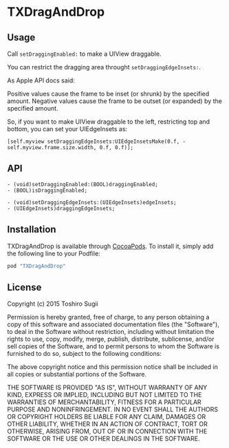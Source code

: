 # TXDragAndDrop

## Usage

Call ```setDraggingEnabled:``` to make a UIView draggable.

You can restrict the dragging area throught ```setDraggingEdgeInsets:```.

As Apple API docs said:

Positive values cause the frame to be inset (or shrunk) by the specified amount. Negative values cause the frame to be outset (or expanded) by the specified amount.

So, if you want to make UIView draggable to the left, restricting top and bottom, you can set your UIEdgeInsets as:

```
[self.myview setDraggingEdgeInsets:UIEdgeInsetsMake(0.f, -self.myview.frame.size.width, 0.f, 0.f)];

```

## API

```
- (void)setDraggingEnabled:(BOOL)draggingEnabled;
- (BOOL)isDraggingEnabled;

- (void)setDraggingEdgeInsets:(UIEdgeInsets)edgeInsets;
- (UIEdgeInsets)draggingEdgeInsets;
```

## Installation

TXDragAndDrop is available through [CocoaPods](http://cocoapods.org). To install
it, simply add the following line to your Podfile:

```ruby
pod "TXDragAndDrop"
```

## License

Copyright (c) 2015 Toshiro Sugii

Permission is hereby granted, free of charge, to any person obtaining a copy
of this software and associated documentation files (the "Software"), to deal
in the Software without restriction, including without limitation the rights
to use, copy, modify, merge, publish, distribute, sublicense, and/or sell
copies of the Software, and to permit persons to whom the Software is
furnished to do so, subject to the following conditions:

The above copyright notice and this permission notice shall be included in
all copies or substantial portions of the Software.

THE SOFTWARE IS PROVIDED "AS IS", WITHOUT WARRANTY OF ANY KIND, EXPRESS OR
IMPLIED, INCLUDING BUT NOT LIMITED TO THE WARRANTIES OF MERCHANTABILITY,
FITNESS FOR A PARTICULAR PURPOSE AND NONINFRINGEMENT. IN NO EVENT SHALL THE
AUTHORS OR COPYRIGHT HOLDERS BE LIABLE FOR ANY CLAIM, DAMAGES OR OTHER
LIABILITY, WHETHER IN AN ACTION OF CONTRACT, TORT OR OTHERWISE, ARISING FROM,
OUT OF OR IN CONNECTION WITH THE SOFTWARE OR THE USE OR OTHER DEALINGS IN
THE SOFTWARE.
